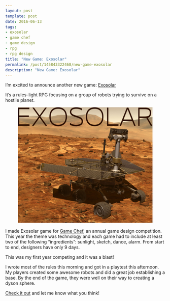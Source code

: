 ```yaml
---
layout: post
template: post
date: 2016-06-13
tags:
- exosolar
- game chef
- game design
- rpg
- rpg design
title: "New Game: Exosolar"
permalink: /post/145843322468/new-game-exosolar
description: "New Game: Exosolar"
---
```

<p>I’m excited to announce another new game: <a href="https://docs.google.com/document/d/10kP5xsZkmmZdgKok7ygPtg7jejl_Swh_FwA2u6TgSD0/edit?usp=sharing">Exosolar</a></p><p>It’s a rules-light RPG focusing on a group of robots trying to survive on a hostile planet.</p><figure class="tmblr-full" data-orig-height="959" data-orig-width="1122"><img src="/images/e2c7f2a6832f30d8007ce7bbda1023d7bdb7c8a6825014c628d4d90761fb7085.png" data-orig-height="959" data-orig-width="1122"></figure><p>I made Exosolar game for <a href="http://www.game-chef.com/2016/06/03/your-2016-theme-and-ingredients-are/">Game Chef</a>,&nbsp;an annual game design competition. This year the theme was technology and each game had to include at least two of the following “ingredients”: sunlight, sketch, dance, alarm. From start to end, designers have only 9 days.</p><p>This was my first year competing and it was a blast!</p><p>I wrote most of the rules this morning and got in a playtest this afternoon. My players created some awesome robots and did a great job establishing a base. By the end of the game, they were well on their way to creating a dyson sphere.<br></p><p><a href="https://docs.google.com/document/d/10kP5xsZkmmZdgKok7ygPtg7jejl_Swh_FwA2u6TgSD0/edit?usp=sharing">Check it out</a> and let me know what you think!</p>